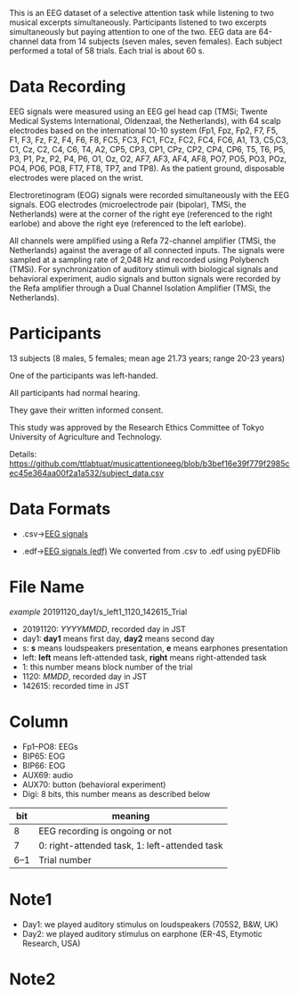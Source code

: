 This is an EEG dataset of a selective attention task while listening to two musical excerpts simultaneously. Participants listened to two excerpts simultaneously but paying attention to one of the two. EEG data are 64-channel data from 14 subjects (seven males, seven females). Each subject performed a total of 58 trials. Each trial is about 60 s.



# Data Recording
EEG signals were measured using an EEG gel head cap (TMSi; Twente Medical Systems International, Oldenzaal, the Netherlands), with 64 scalp electrodes based on the international 10-10 system (Fp1, Fpz, Fp2, F7, F5, F1, F3, Fz, F2, F4, F6, F8, FC5, FC3, FC1, FCz, FC2, FC4, FC6, A1, T3, C5,C3, C1, Cz, C2, C4, C6, T4, A2, CP5, CP3, CP1, CPz, CP2, CP4, CP6, T5, T6, P5, P3, P1, Pz, P2, P4, P6, O1, Oz, O2, AF7, AF3, AF4, AF8, PO7, PO5, PO3, POz, PO4, PO6, PO8, FT7, FT8, TP7, and TP8).
As the patient ground, disposable electrodes were placed on the wrist.
  
Electroretinogram (EOG) signals were recorded simultaneously with the EEG signals.
EOG electrodes (microelectrode pair (bipolar), TMSi, the Netherlands) were at the corner of the right eye (referenced to the right earlobe) and above the right eye (referenced to the left earlobe).
  
All channels were amplified using a Refa 72-channel amplifier (TMSi, the Netherlands) against the average of all connected inputs.
The signals were sampled at a sampling rate of 2,048 Hz and recorded using Polybench (TMSi).
For synchronization of auditory stimuli with biological signals and behavioral experiment, audio signals and button signals were recorded by the Refa amplifier through a Dual Channel Isolation Amplifier (TMSi, the Netherlands).


# Participants
13 subjects (8 males, 5 females; mean age 21.73 years; range 20-23 years)
  
One of the participants was left-handed.
  
All participants had normal hearing.
  
They gave their written informed consent.
  
This study was approved by the Research Ethics Committee of Tokyo University of Agriculture and Technology.
    
Details:
https://github.com/ttlabtuat/musicattentioneeg/blob/b3bef16e39f779f2985cec45e364aa00f2a1a532/subject_data.csv


# Data Formats
- .csv->[EEG signals](https://github.com/ttlabtuat/musicattentioneeg/tree/main/EEG%20signals)

- .edf->[EEG signals (edf)]()
We converted from .csv to .edf using pyEDFlib

# File Name
*example* 20191120_day1/s_left1_1120_142615_Trial
  
- 20191120: *YYYYMMDD*, recorded day in JST
- day1: **day1** means first day, **day2** means second day
- s: **s** means loudspeakers presentation, **e** means earphones presentation
- left: **left** means left-attended task, **right** means right-attended task
- 1: this number means block number of the trial
- 1120: *MMDD*, recorded day in JST
- 142615: recorded time in JST

# Column
- Fp1–PO8: EEGs
- BIP65: EOG
- BIP66: EOG
- AUX69: audio
- AUX70: button (behavioral experiment)
- Digi: 8 bits, this number means as described below
  
|  bit |  meaning  |
| ---- | ---- |
|  8  | EEG recording is ongoing or not |
|  7  | 0: right-attended task, 1: left-attended task |
|  6–1  | Trial number |



# Note1
- Day1: we played auditory stimulus on loudspeakers (705S2, B\&W, UK)
- Day2: we played auditory stimulus on earphone (ER-4S, Etymotic Research, USA)

# Note2



